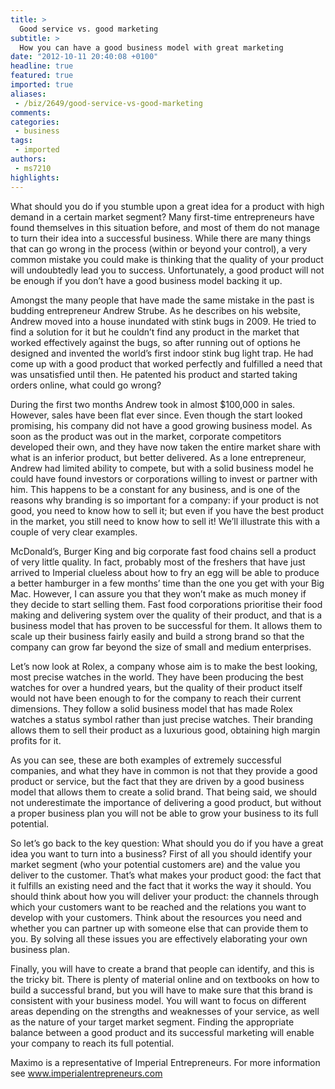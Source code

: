 ```yaml
---
title: >
  Good service vs. good marketing
subtitle: >
  How you can have a good business model with great marketing
date: "2012-10-11 20:40:08 +0100"
headline: true
featured: true
imported: true
aliases:
 - /biz/2649/good-service-vs-good-marketing
comments:
categories:
 - business
tags:
 - imported
authors:
 - ms7210
highlights:
---
```


What should you do if you stumble upon a great idea for a product with high demand in a certain market segment? Many first-time entrepreneurs have found themselves in this situation before, and most of them do not manage to turn their idea into a successful business. While there are many things that can go wrong in the process (within or beyond your control), a very common mistake you could make is thinking that the quality of your product will undoubtedly lead you to success. Unfortunately, a good product will not be enough if you don’t have a good business model backing it up.

Amongst the many people that have made the same mistake in the past is budding entrepreneur Andrew Strube. As he describes on his website, Andrew moved into a house inundated with stink bugs in 2009. He tried to find a solution for it but he couldn’t find any product in the market that worked effectively against the bugs, so after running out of options he designed and invented the world’s first indoor stink bug light trap. He had come up with a good product that worked perfectly and fulfilled a need that was unsatisfied until then. He patented his product and started taking orders online, what could go wrong?

During the first two months Andrew took in almost $100,000 in sales. However, sales have been flat ever since. Even though the start looked promising, his company did not have a good growing business model. As soon as the product was out in the market, corporate competitors developed their own, and they have now taken the entire market share with what is an inferior product, but better delivered. As a lone entrepreneur, Andrew had limited ability to compete, but with a solid business model he could have found investors or corporations willing to invest or partner with him.
 This happens to be a constant for any business, and is one of the reasons why branding is so important for a company: if your product is not good, you need to know how to sell it; but even if you have the best product in the market, you still need to know how to sell it! We’ll illustrate this with a couple of very clear examples.

McDonald’s, Burger King and big corporate fast food chains sell a product of very little quality. In fact, probably most of the freshers that have just arrived to Imperial clueless about how to fry an egg will be able to produce a better hamburger in a few months’ time than the one you get with your Big Mac. However, I can assure you that they won’t make as much money if they decide to start selling them. Fast food corporations prioritise their food making and delivering system over the quality of their product, and that is a business model that has proven to be successful for them. It allows them to scale up their business fairly easily and build a strong brand so that the company can grow far beyond the size of small and medium enterprises.

Let’s now look at Rolex, a company whose aim is to make the best looking, most precise watches in the world. They have been producing the best watches for over a hundred years, but the quality of their product itself would not have been enough to for the company to reach their current dimensions. They follow a solid business model that has made Rolex watches a status symbol rather than just precise watches. Their branding allows them to sell their product as a luxurious good, obtaining high margin profits for it.

As you can see, these are both examples of extremely successful companies, and what they have in common is not that they provide a good product or service, but the fact that they are driven by a good business model that allows them to create a solid brand. That being said, we should not underestimate the importance of delivering a good product, but without a proper business plan you will not be able to grow your business to its full potential.

So let’s go back to the key question: What should you do if you have a great idea you want to turn into a business? First of all you should identify your market segment (who your potential customers are) and the value you deliver to the customer. That’s what makes your product good: the fact that it fulfills an existing need and the fact that it works the way it should. You should think about how you will deliver your product: the channels through which your customers want to be reached and the relations you want to develop with your customers. Think about the resources you need and whether you can partner up with someone else that can provide them to you. By solving all these issues you are effectively elaborating your own business plan.

Finally, you will have to create a brand that people can identify, and this is the tricky bit. There is plenty of material online and on textbooks on how to build a successful brand, but you will have to make sure that this brand is consistent with your business model. You will want to focus on different areas depending on the strengths and weaknesses of your service, as well as the nature of your target market segment. Finding the appropriate balance between a good product and its successful marketing will enable your company to reach its full potential.

Maximo is a representative of Imperial Entrepreneurs. For more information see www.imperialentrepreneurs.com
